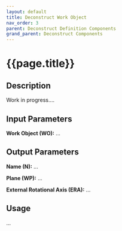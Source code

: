 ```yaml
---
layout: default
title: Deconstruct Work Object
nav_order: 3
parent: Deconstruct Definition Components
grand_parent: Deconstruct Components
---
```


# **{{page.title}}**

## **Description**

Work in progress....

## **Input Parameters**

**Work Object (WO):** ...

## **Output Parameters**

**Name (N):** ...

**Plane (WP):** ...

**External Rotational Axis (ERA):** ...

## **Usage**

...
